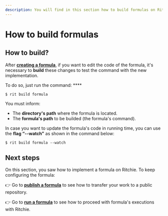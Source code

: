 ```yaml
---
description: You will find in this section how to build formulas on Ritchie.
---
```


# How to build formulas

## How to build?

After [**creating a formula**](how-to-create-formulas.md),  if you want to edit the code of the formula, it's necessary to **build** these changes to test the command with the new implementation. 

To do so, just run the command:  ****

```text
$ rit build formula
```

You must inform: 

* The **directory's path** where the formula is located.
* The **formula's path** to be builded \(the formula's command\). 

In case you want to update the formula's code in running time, you can use the **flag “--watch”** as shown in the command below:

```text
$ rit build formula --watch
```

## Next steps 

On this section, you saw how to implement a formula on Ritchie. To keep configuring the formula: 

👉 Go to [**publish a formula**](how-to-publish-a-formula.md) to see how to transfer your work to a public repository. 

👉 Go to [**run a formula**]() to see how to proceed with formula's executions with Ritchie. 

